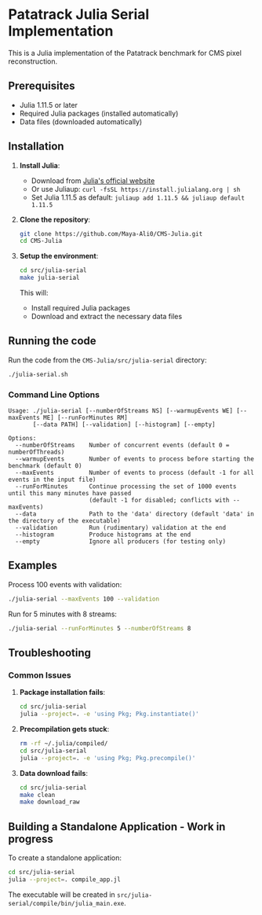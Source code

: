 # Patatrack Julia Serial Implementation

This is a Julia implementation of the Patatrack benchmark for CMS pixel reconstruction.

## Prerequisites

- Julia 1.11.5 or later
- Required Julia packages (installed automatically)
- Data files (downloaded automatically)

## Installation

1. **Install Julia**:
   - Download from [Julia's official website](https://julialang.org/downloads/)
   - Or use Juliaup: `curl -fsSL https://install.julialang.org | sh`
   - Set Julia 1.11.5 as default: `juliaup add 1.11.5 && juliaup default 1.11.5`

2. **Clone the repository**:
   ```bash
   git clone https://github.com/Maya-Ali0/CMS-Julia.git
   cd CMS-Julia
   ```

3. **Setup the environment**:
   ```bash
   cd src/julia-serial
   make julia-serial
   ```
   This will:
   - Install required Julia packages
   - Download and extract the necessary data files

## Running the code

Run the code from the `CMS-Julia/src/julia-serial` directory:
```bash
./julia-serial.sh
```

### Command Line Options

```
Usage: ./julia-serial [--numberOfStreams NS] [--warmupEvents WE] [--maxEvents ME] [--runForMinutes RM]
       [--data PATH] [--validation] [--histogram] [--empty]

Options:
  --numberOfStreams    Number of concurrent events (default 0 = numberOfThreads)
  --warmupEvents       Number of events to process before starting the benchmark (default 0)
  --maxEvents          Number of events to process (default -1 for all events in the input file)
  --runForMinutes      Continue processing the set of 1000 events until this many minutes have passed
                       (default -1 for disabled; conflicts with --maxEvents)
  --data               Path to the 'data' directory (default 'data' in the directory of the executable)
  --validation         Run (rudimentary) validation at the end
  --histogram          Produce histograms at the end
  --empty              Ignore all producers (for testing only)
```

## Examples

Process 100 events with validation:
```bash
./julia-serial --maxEvents 100 --validation
```

Run for 5 minutes with 8 streams:
```bash
./julia-serial --runForMinutes 5 --numberOfStreams 8
```

## Troubleshooting

### Common Issues

1. **Package installation fails**:
   ```bash
   cd src/julia-serial
   julia --project=. -e 'using Pkg; Pkg.instantiate()'
   ```

2. **Precompilation gets stuck**:
   ```bash
   rm -rf ~/.julia/compiled/
   cd src/julia-serial
   julia --project=. -e 'using Pkg; Pkg.precompile()'
   ```

3. **Data download fails**:
   ```bash
   cd src/julia-serial
   make clean
   make download_raw
   ```

## Building a Standalone Application - Work in progress

To create a standalone application:
```bash
cd src/julia-serial
julia --project=. compile_app.jl
```
The executable will be created in `src/julia-serial/compile/bin/julia_main.exe`.
